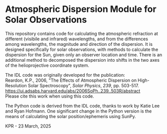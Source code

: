 # Atmospheric Dispersion Module for Solar Observations

This repository contains code for calculating the atmospheric refraction at different (visibile and infrared) wavelengths, and from the differences among wavelengths, the magnitude and direction of the dispersion. 
It is designed specifically for solar observations, with methods to calculate the dispersion for the Sun, given only an observer location and time. There is an additional method to decomposed the dispersion into shifts in the two axes of the helioprojective coordinate system.

The IDL code was originally developed for the publication:<BR>
Reardon, K.P., 2006, "The Effects of Atmospheric Dispersion on High-Resolution Solar Spectroscopy", _Solar Physics_, *239*, pp. 503-517.<BR>
https://ui.adsabs.harvard.edu/abs/2006SoPh..239..503R/abstract
<BR>
Please cite this work when using this code.

The Python code is derived from the IDL code, thanks to work by Katie Lee and Ryan Hofmann. One significant change in the Python version is the means of calculating the solar position/ephemeris using SunPy.

KPR - 23 March, 2025

